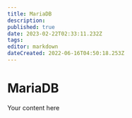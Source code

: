 ```yaml
---
title: MariaDB
description: 
published: true
date: 2023-02-22T02:33:11.232Z
tags: 
editor: markdown
dateCreated: 2022-06-16T04:50:18.253Z
---
```


# MariaDB
Your content here